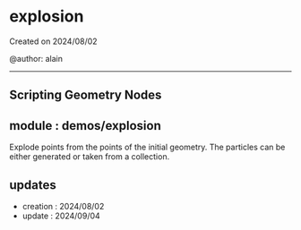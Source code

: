 # explosion

Created on 2024/08/02

@author: alain

-----------------------------------------------------
Scripting Geometry Nodes
-----------------------------------------------------

module : demos/explosion
------------------------
Explode points from the points of the initial geometry.
The particles can be either generated or taken from a collection.

updates
-------
- creation : 2024/08/02
- update   : 2024/09/04